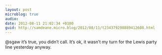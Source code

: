 ```yaml
---
layout: post
microblog: true
audio: 
date: 2012-08-11 21:02:34 +0100
guid: http://samdeane.micro.blog/2012/08/11/t234379298889412608.html
---
```

@sgaw it’s true, you didn’t call. It’s ok, it wasn’t my turn for the Lewis party line yesterday anyway.
